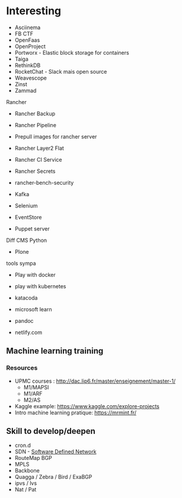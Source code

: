# Interesting

* Asciinema
* FB CTF
* OpenFaas
* OpenProject
* Portworx - Elastic block storage for containers
* Taiga
* RethinkDB
* RocketChat - Slack mais open source
* Weavescope
* Zinst
* Zammad

Rancher
* Rancher Backup 
* Rancher Pipeline
* Prepull images for rancher server
* Rancher Layer2 Flat
* Rancher CI Service
* Rancher Secrets
* rancher-bench-security

* Kafka
* Selenium
* EventStore
* Puppet server

Diff CMS Python
* Plone

tools sympa
* Play with docker
* play with kubernetes
* katacoda
* microsoft learn

* pandoc
* netlify.com

## Machine learning training
### Resources
* UPMC courses : http://dac.lip6.fr/master/enseignement/master-1/
  * M1/MAPSI
  * M1/ARF
  * M2/AS
* Kaggle example: https://www.kaggle.com/explore-projects
* Intro machine learning pratique: https://mrmint.fr/

## Skill to develop/deepen

* cron.d
* SDN - [Software Defined Network](https://www.google.fr/search?q=sdn&oq=sdn&aqs=chrome..69i57j0l5.729j0j7&sourceid=chrome&ie=UTF-8)
* RouteMap BGP
* MPLS
* Backbone
* Quagga / Zebra / Bird / ExaBGP
* ipvs / lvs
* Nat / Pat
